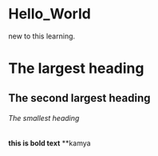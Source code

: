 # Hello_World
new  to this learning.
# The largest heading
## The second largest heading
###### The smallest heading
**this is bold
text**
**kamya
